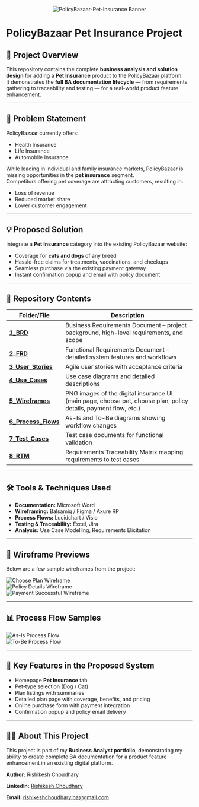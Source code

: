 <p align="center">
    <img src="5_Wireframes/PolicyBazaar_Bannerr.png" alt="PolicyBazaar-Pet-Insurance Banner">
</p>

# PolicyBazaar Pet Insurance Project

## 📌 Project Overview
This repository contains the complete **business analysis and solution design** for adding a **Pet Insurance** product to the PolicyBazaar platform.  
It demonstrates the **full BA documentation lifecycle** — from requirements gathering to traceability and testing — for a real-world product feature enhancement.

---

## 🏦 Problem Statement
PolicyBazaar currently offers:
- Health Insurance
- Life Insurance
- Automobile Insurance

While leading in individual and family insurance markets, PolicyBazaar is missing opportunities in the **pet insurance** segment.  
Competitors offering pet coverage are attracting customers, resulting in:
- Loss of revenue
- Reduced market share
- Lower customer engagement

---

## 💡 Proposed Solution
Integrate a **Pet Insurance** category into the existing PolicyBazaar website:
- Coverage for **cats and dogs** of any breed
- Hassle-free claims for treatments, vaccinations, and checkups
- Seamless purchase via the existing payment gateway
- Instant confirmation popup and email with policy document

---

## 📂 Repository Contents

| Folder/File | Description |
|-------------|-------------|
| [**1_BRD**](1_BRD/) | Business Requirements Document – project background, high-level requirements, and scope |
| [**2_FRD**](2_FRD/) | Functional Requirements Document – detailed system features and workflows |
| [**3_User_Stories**](3_User_Stories/) | Agile user stories with acceptance criteria |
| [**4_Use_Cases**](4_Use_Cases/) | Use case diagrams and detailed descriptions |
| [**5_Wireframes**](5_Wireframes/) | PNG images of the digital insurance UI (main page, choose pet, choose plan, policy details, payment flow, etc.) |
| [**6_Process_Flows**](6_Process_Flows/) | As-Is and To-Be diagrams showing workflow changes |
| [**7_Test_Cases**](7_Test_Cases/) | Test case documents for functional validation |
| [**8_RTM**](8_RTM/) | Requirements Traceability Matrix mapping requirements to test cases |

---

## 🛠 Tools & Techniques Used
- **Documentation:** Microsoft Word  
- **Wireframing:** Balsamiq / Figma / Axure RP  
- **Process Flows:** Lucidchart / Visio  
- **Testing & Traceability:** Excel, Jira  
- **Analysis:** Use Case Modelling, Requirements Elicitation

---

## 📸 Wireframe Previews
Below are a few sample wireframes from the project:

![Choose Plan Wireframe](5_Wireframes/Wireframe_3%20(Choose%20Plan).png)  
![Policy Details Wireframe](5_Wireframes/Wireframe_4%20(Policy%20Details).png)  
![Payment Successful Wireframe](5_Wireframes/Wireframe_6%20(Payment%20Successful).png)

---

## 📊 Process Flow Samples
![As-Is Process Flow](6_Process_Flows/As-Is%20Process%20Flow.png)  
![To-Be Process Flow](6_Process_Flows/To-Be%20Process%20Flow.png)

---

## 🎯 Key Features in the Proposed System
- Homepage **Pet Insurance** tab
- Pet-type selection (Dog / Cat)
- Plan listings with summaries
- Detailed plan page with coverage, benefits, and pricing
- Online purchase form with payment integration
- Confirmation popup and policy email delivery

---

## 👩‍💼 About This Project
This project is part of my **Business Analyst portfolio**, demonstrating my ability to create complete BA documentation for a product feature enhancement in an existing digital platform.

**Author:** Rishikesh Choudhary  

**LinkedIn:** [Rishikesh Choudhary](https://www.linkedin.com/in/rishikesh-choudhary-ba-166100377)  

**Email:** rishikeshchoudhary.ba@gmail.com
